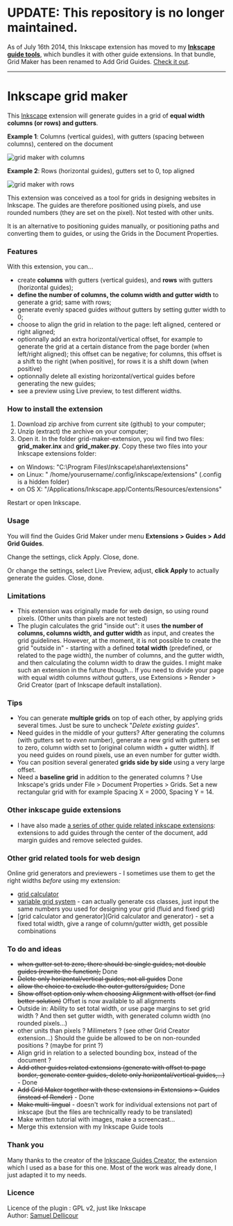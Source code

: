 # UPDATE: This repository is no longer maintained. 

As of July 16th 2014, this Inkscape extension has moved to my **[Inkscape guide tools](https://github.com/sambody/inkscape-guide-tools)**, which bundles it with other guide extensions. In that bundle, Grid Maker has been renamed to Add Grid Guides. [Check it out](https://github.com/sambody/inkscape-guide-tools).

- - - - - - - 

Inkscape grid maker
===================

This [Inkscape](http://inkscape.org/) extension will generate guides in a grid of **equal width columns (or rows) and gutters**.

**Example 1**: Columns (vertical guides), with gutters (spacing between columns), centered on the document

![grid maker with columns](img/inkscape-gridmaker.png)

**Example 2**: Rows (horizontal guides), gutters set to 0, top aligned

![grid maker with rows](img/inkscape-gridmaker2.png)

This extension was conceived as a tool for grids in designing websites in Inkscape. The guides are therefore positioned using pixels, and use rounded numbers (they are set on the pixel). Not tested with other units. 

It is an alternative to positioning guides manually, or positioning paths and converting them to guides, or using the Grids in the Document Properties.

### Features

With this extension, you can...
- create **columns** with gutters (vertical guides), and **rows** with gutters (horizontal guides);
- **define the number of columns, the column width and gutter width** to generate a grid; same with rows;
- generate evenly spaced guides *without* gutters by setting gutter width to 0;
- choose to align the grid in relation to the page: left aligned, centered or right aligned;
- optionnally add an extra horizontal/vertical offset, for example to generate the grid at a certain distance from the page border (when left/right aligned); this offset can be negative; for columns, this offset is a shift to the right (when positive), for rows it is a shift down (when positive)
- optionnally delete all existing horizontal/vertical guides before generating the new guides;
- see a preview using Live preview, to test different widths.

### How to install the extension

1. Download zip archive from current site (github) to your computer;
2. Unzip (extract) the archive on your computer;
3. Open it. In the folder grid-maker-extension, you wil find two files: **grid_maker.inx** and **grid_maker.py**. Copy these two files into your Inkscape extensions folder:

- on Windows: "C:\Program Files\Inkscape\share\extensions"
- on Linux: " /home/yourusername/.config/inkscape/extensions" (.config is a hidden folder)
- on OS X: "/Applications/Inkscape.app/Contents/Resources/extensions" 

Restart or open Inkscape.

### Usage

You will find the Guides Grid Maker under menu **Extensions > Guides > Add Grid Guides**.

Change the settings, click Apply. Close, done.

Or change the settings, select Live Preview, adjust, **click Apply** to actually generate the guides. Close, done.

### Limitations

- This extension was originally made for web design, so using round pixels. (Other units than pixels are not tested)
- The plugin calculates the grid "inside out": it uses **the number of columns, columns width, and gutter width** as input, and creates the grid guidelines. However, at the moment, it is not possible to create the grid "outside in" - starting with a defined **total width** (predefined, or related to the page width), the number of columns, and the gutter width,  and then calculating the column width to draw the guides. I might make such an extension in the future though... If you need to divide your page with equal width columns *without* gutters, use Extensions > Render > Grid Creator (part of Inkscape default installation).

### Tips

- You can generate **multiple grids** on top of each other, by applying grids several times. Just be sure to uncheck "*Delete existing guides*". 
- Need guides in the middle of your gutters? After generating the columns (with gutters set to *even* number), generate a new grid with gutters set to zero, column width set to [original column width + gutter width]. If you need guides on round pixels, use an even number for gutter width.
- You can position several generated **grids side by side** using a very large offset.
- Need a **baseline grid** in addition to the generated columns ? Use Inkscape's grids under File > Document Properties > Grids. Set a new rectangular grid with for example Spacing X = 2000, Spacing Y = 14.

### Other inkscape guide extensions

- I have also made [a series of other guide related inkscape extensions](https://github.com/sambody/inkscape-guide-tools): extensions to add guides through the center of the document, add margin guides and remove selected guides.

### Other grid related tools for web design

Online grid generators and previewers - I sometimes use them to get the right widths *before* using my extension: 

- [grid calculator](http://www.29digital.net/grid/)
- [variable grid system](http://grids.heroku.com/) - can actually generate css classes, just input the same numbers you used for designing your grid (fluid and fixed grid)
- [grid calculator and generator](Grid calculator and generator) - set a fixed total width, give a range of column/gutter width, get possible combinations

### To do and ideas

- ~~when gutter set to zero, there should be single guides, not double guides (rewrite the function);~~ Done
- ~~Delete only horizontal/vertical guides, not all guides~~ Done
- ~~allow the choice to exclude the outer gutters/guides;~~ Done
- ~~Show offset option only when choosing Alignment with offset (or find better solution)~~ Offset is now available to all alignments
- Outside in: Ability to set total width, or use page margins to set grid width ? And then set gutter width, with generated column width (no rounded pixels...)
- other units than pixels ? Milimeters ? (see other Grid Creator extension...) Should the guide be allowed to be on non-rounded positions ? (maybe for print ?)
- Align grid in relation to a selected bounding box, instead of the document ?
- ~~Add other guides related extensions (generate with offset to page border, generate center guides, delete only horizontal/vertical guides,...)~~ - Done
- ~~Add Grid Maker together with these extensions in Extensions > Guides (instead of Render)~~ - Done
- ~~Make multi-lingual~~ - doesn't work for individual extensions not part of inkscape (but the files are technicallly ready to be translated)
- Make written tutorial with images, make a screencast...
- Merge this extension with my Inkscape Guide tools

### Thank you

Many thanks to the creator of the [Inkscape Guides Creator](http://code.google.com/p/inkscape-guides-creator/), the extension which I used as a base for this one. Most of the work was already done, I just adapted it to my needs.

### Licence

Licence of the plugin : GPL v2, just like Inkscape  
Author: [Samuel Dellicour](http://www.samplify.be)